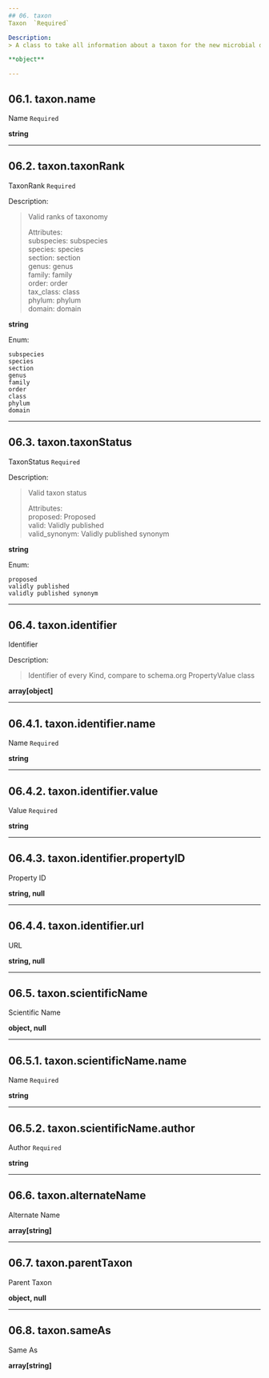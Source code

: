 ```yaml
---
## 06. taxon
Taxon  `Required`

Description:
> A class to take all information about a taxon for the new microbial data standard.  

**object**

---
```

## 06.1. taxon.name
Name  `Required`

**string**

---
## 06.2. taxon.taxonRank
TaxonRank  `Required`

Description:
> Valid ranks of taxonomy  
>  
> Attributes:  
>     subspecies: subspecies  
>     species: species  
>     section: section  
>     genus: genus  
>     family: family  
>     order: order  
>     tax_class: class  
>     phylum: phylum  
>     domain: domain  

**string**

Enum:

	subspecies
	species
	section
	genus
	family
	order
	class
	phylum
	domain

---
## 06.3. taxon.taxonStatus
TaxonStatus  `Required`

Description:
> Valid taxon status  
>  
> Attributes:  
>     proposed: Proposed  
>     valid: Validly published  
>     valid_synonym: Validly published synonym  

**string**

Enum:

	proposed
	validly published
	validly published synonym

---
## 06.4. taxon.identifier
Identifier  

Description:
> Identifier of every Kind, compare to schema.org PropertyValue class  

**array[object]**

---
## 06.4.1. taxon.identifier.name
Name  `Required`

**string**

---
## 06.4.2. taxon.identifier.value
Value  `Required`

**string**

---
## 06.4.3. taxon.identifier.propertyID
Property ID  

**string, null**

---
## 06.4.4. taxon.identifier.url
URL  

**string, null**

---
## 06.5. taxon.scientificName
Scientific Name  

**object, null**

---
## 06.5.1. taxon.scientificName.name
Name  `Required`

**string**

---
## 06.5.2. taxon.scientificName.author
Author  `Required`

**string**

---
## 06.6. taxon.alternateName
Alternate Name  

**array[string]**

---
## 06.7. taxon.parentTaxon
Parent Taxon  

**object, null**

---
## 06.8. taxon.sameAs
Same As  

**array[string]**
